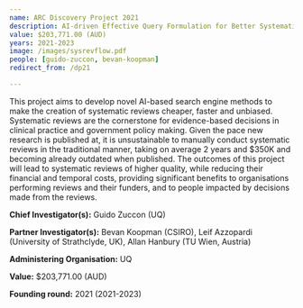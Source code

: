 ```yaml
---
name: ARC Discovery Project 2021
description: AI-driven Effective Query Formulation for Better Systematic Reviews
value: $203,771.00 (AUD)
years: 2021-2023
image: /images/sysrevflow.pdf
people: [guido-zuccon, bevan-koopman]
redirect_from: /dp21

---
```


This project aims to develop novel AI-based search engine methods to make the creation of systematic reviews cheaper, faster and unbiased. Systematic reviews are the cornerstone for evidence-based decisions in clinical practice and government policy making. Given the pace new research is published at, it is unsustainable to manually conduct systematic reviews in the traditional manner, taking on average 2 years and $350K and becoming already outdated when published. The outcomes of this project will lead to systematic reviews of higher quality, while reducing their financial and temporal costs, providing significant benefits to organisations performing reviews and their funders, and to people impacted by decisions made from the reviews.

**Chief Investigator(s):** Guido Zuccon (UQ)

**Partner Investigator(s):** Bevan Koopman (CSIRO), Leif Azzopardi (University of Strathclyde, UK), Allan Hanbury (TU Wien, Austria)

**Administering Organisation:** UQ

**Value:** $203,771.00 (AUD)

**Founding round:** 2021 (2021-2023)

